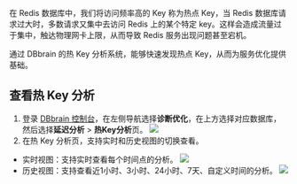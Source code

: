 
在 Redis 数据库中，我们将访问频率高的 Key 称为热点 Key，当 Redis 数据库请求过大时，多数请求又集中去访问 Redis 上的某个特定 key。这样会造成流量过于集中，触达物理网卡上限，从而导致 Redis 服务出现问题甚至宕机。

通过 DBbrain 的热 Key 分析系统，能够快速发现热点 Key，从而为服务优化提供基础。


## 查看热 Key 分析
1. 登录 [DBbrain 控制台](https://console.cloud.tencent.com/dbbrain)，在左侧导航选择**诊断优化**，在上方选择对应数据库，然后选择**延迟分析** > **热Key分析**页。
![](https://main.qcloudimg.com/raw/fb7c74e49a36c05c23a5c58de0ae60c0.png)
2. 在热 Key 分析页，支持实时和历史视图的切换查看。
 - 实时视图：支持实时查看每个时间点的分析。
![](https://main.qcloudimg.com/raw/3533b766179f3fa30984f1d20b207ed3.png)
 - 历史视图：支持查看近1小时、3小时、24小时、7天、自定义时间的分析。
![](https://main.qcloudimg.com/raw/e2ed6394d4d003b234f325ceb1ba6a46.png)
